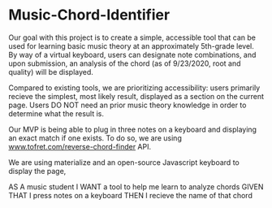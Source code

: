 # Music-Chord-Identifier

Our goal with this project is to create a simple, accessible tool that can be used for learning basic music theory at an approximately 5th-grade level. By way of a virtual keyboard, users can designate note combinations, and upon submission, an analysis of the chord (as of 9/23/2020, root and quality) will be displayed.

Compared to existing tools, we are prioritizing accessibility: users primarily recieve the simplest, most likely result, displayed as a section on the current page. Users DO NOT need an prior music theory knowledge in order to determine what the result is.

Our MVP is being able to plug in three notes on a keyboard and displaying an exact match if one exists. To do so, we are using www.tofret.com/reverse-chord-finder API.

We are using materialize and an open-source Javascript keyboard to display the page, 

AS A music student
I WANT a tool to help me learn to analyze chords
GIVEN THAT I press notes on a keyboard
THEN I recieve the name of that chord
